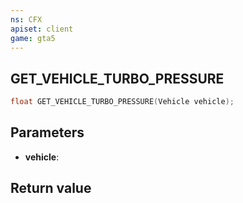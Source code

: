 ```yaml
---
ns: CFX
apiset: client
game: gta5
---
```

## GET_VEHICLE_TURBO_PRESSURE

```c
float GET_VEHICLE_TURBO_PRESSURE(Vehicle vehicle);
```


## Parameters
* **vehicle**: 

## Return value
